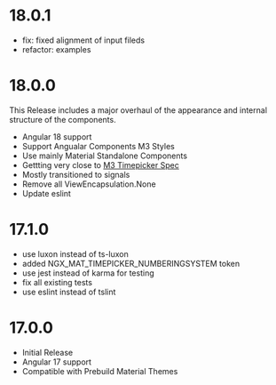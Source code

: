# 18.0.1

- fix: fixed alignment of input fileds
- refactor: examples

# 18.0.0

This Release includes a major overhaul of the appearance and internal structure of the components.

- Angular 18 support
- Support Angualar Components M3 Styles
- Use mainly Material Standalone Components
- Gettting very close to [M3 Timepicker Spec](https://m3.material.io/components/time-pickers/specs)
- Mostly transitioned to signals
- Remove all ViewEncapsulation.None
- Update eslint

# 17.1.0

- use luxon instead of ts-luxon
- added NGX_MAT_TIMEPICKER_NUMBERINGSYSTEM token
- use jest instead of karma for testing
- fix all existing tests
- use eslint instead of tslint

# 17.0.0

- Initial Release
- Angular 17 support
- Compatible with Prebuild Material Themes
